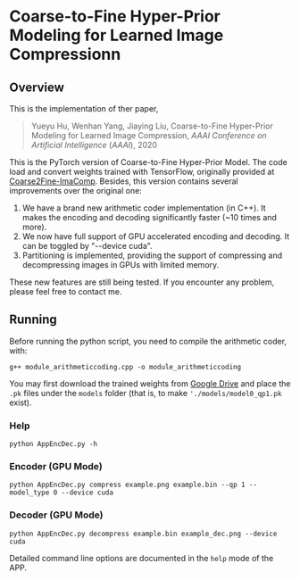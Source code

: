 # Coarse-to-Fine Hyper-Prior Modeling for Learned Image Compressionn
## Overview
This is the implementation of ther paper,
> Yueyu Hu, Wenhan Yang, Jiaying Liu, 
> Coarse-to-Fine Hyper-Prior Modeling for Learned Image Compression,
> <i>AAAI Conference on Artificial Intelligence</i> (<i>AAAI</i>), 2020

This is the PyTorch version of Coarse-to-Fine Hyper-Prior Model. The code load and convert weights trained with TensorFlow, originally provided at <a href="https://github.com/huzi96/Coarse2Fine-ImaComp">Coarse2Fine-ImaComp</a>. Besides, this version contains several improvements over the original one:

1. We have a brand new arithmetic coder implementation (in C++). It makes the encoding and decoding significantly faster (~10 times and more).
2. We now have full support of GPU accelerated encoding and decoding. It can be toggled by "--device cuda".
3. Partitioning is implemented, providing the support of compressing and decompressing images in GPUs with limited memory.

These new features are still being tested. If you encounter any problem, please feel free to contact me.

## Running
Before running the python script, you need to compile the arithmetic coder, with:

```g++ module_arithmeticcoding.cpp -o module_arithmeticcoding```

You may first download the trained weights from <a href="https://drive.google.com/open?id=1QL9lpEeTgzJMCEZ2m-9gOxGr6TChB2PU">Google Drive</a> and place the ```.pk``` files under the ```models``` folder (that is, to make ```'./models/model0_qp1.pk``` exist).

### Help
```python AppEncDec.py -h```
### Encoder (GPU Mode)
```python AppEncDec.py compress example.png example.bin --qp 1 --model_type 0 --device cuda```

### Decoder (GPU Mode)
```python AppEncDec.py decompress example.bin example_dec.png --device cuda```

Detailed command line options are documented in the ```help``` mode of the APP.

